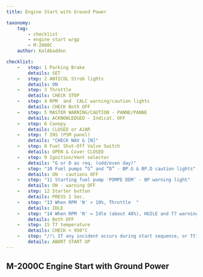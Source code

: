 ```yaml
---
title: Engine Start with Ground Power

taxonomy:
    tag:
        - checklist
        - engine start w/gp
        - M-2000C
    author: KalAbaddon

checklist:
    -   step: 1 Parking Brake     
        details: SET 
    -   step: 2 ANTICOL Strob lights      
        details: ON  
    -   step: 3 Throttle      
        details: CHECK STOP  
    -   step: 4 RPM  and  CALC warning/caution lights      
        details: CHECK Both OFF  
    -   step: 5 MASTER WARNING/CAUTION - PANNE/PANNE      
        details: ACKNOWLEDGED - Indicat. OFF  
    -   step: 6 Canopy      
        details: CLOSED or AJAR  
    -   step: 7 INS (PSM panel)      
        details: "CHECK NAV & [N]" 
    -   step: 8 Fuel Shut-Off Valve Switch      
        details: OPEN & Cover CLOSED  
    -   step: 9 Ignition/Vent selector      
        details: "G or D as req. (odd/even day)"
    -   step: "10 Fuel pumps “G” and “D” - BP.G & BP.D caution lights"     
        details: ON - cautions OFF  
    -   step: "11 Starting fuel pump 'POMPE DEM’ - BP warning light"      
        details: ON - warning OFF  
    -   step: 12 Starter button      
        details: PRESS 1 Sec.  
    -   step: "13 When RPM 'N' > 10%, Throttle  "    
        details: IDLE  
    -   step: "14 When RPM 'N' = Idle (about 48%), HUILE and T7 warning lights"     
        details: Both OFF  
    -   step: 15 T7 temperature      
        details: CHECK < 950°C    
    -   step: "/!\ If any incident occurs during start sequence, or Tt7 peaks > 950°C"    
        details: ABORT START UP
---
```


## M-2000C Engine Start with Ground Power

